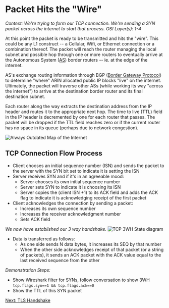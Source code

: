 # Packet Hits the "Wire"

_Context: We're trying to form our TCP connection. We're sending a SYN packet across the internet to start that process._
_OSI Layer(s): 1-4_

At this point the packet is ready to be transmitted and hits the "wire". This could be any L1 construct -- a Cellular, Wifi, or Ethernet connection or a combination thereof. The packet will reach the router managing the local subnet and possible hop through one or more routers to eventually arrive at the Autonomous System ([AS](https://en.wikipedia.org/wiki/Autonomous_system_(Internet))) border routers -- ie. at the edge of the internet. 

AS's exchange routing information through BGP ([Border Gateway Protocol](https://en.wikipedia.org/wiki/Border_Gateway_Protocol)) to determine "where" ARIN allocated public IP blocks "live" on the internet. Ultimately, the packet will traverse other ASs (while working its way "across the internet") to arrive at the destination border router and its final destination subnet.

Each router along the way extracts the destination address from the IP header and routes it to the appropriate next hop. The time to live (TTL) field in the IP header is decremented by one for each router that passes. The packet will be dropped if the TTL field reaches zero or if the current router has no space in its queue (perhaps due to network congestion).

![Always Outdated Map of the Internet](https://upload.wikimedia.org/wikipedia/commons/c/cf/NetTransformer_Internet_BGP_map.jpg)

## TCP Connection Flow Process

* Client chooses an initial sequence number (ISN) and sends the packet to the server with the SYN bit set to indicate it is setting the ISN
* Server receives SYN and if it's in an agreeable mood:
  * Server chooses its own initial sequence number
  * Server sets SYN to indicate it is choosing its ISN
  * Server copies the (client ISN +1) to its ACK field and adds the ACK flag to indicate it is acknowledging receipt of the first packet
* Client acknowledges the connection by sending a packet:
  * Increases its own sequence number
  * Increases the receiver acknowledgment number
  * Sets ACK field

*We now have established our 3 way handshake.*
![TCP 3WH State diagram](https://cdn-images-1.medium.com/max/1306/1*n22QJMww4vGw_MrlZbysLg.png)

* Data is transferred as follows:
  * As one side sends N data bytes, it increases its SEQ by that number
  * When the other side acknowledges receipt of that packet (or a string of packets), it sends an ACK packet with the ACK value equal to the last received sequence from the other

_Demonstration Steps:_
* Show Wireshark filter for SYNs, follow conversation to show 3WH
``tcp.flags.syn==1 && tcp.flags.ack==0``
* Show the TTL of this SYN packet

[Next: TLS Handshake](./8-TLShandshake.md)
